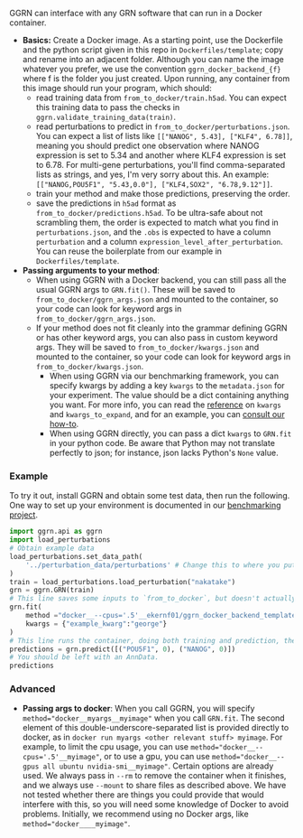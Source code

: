 GGRN can interface with any GRN software that can run in a Docker container. 

- **Basics:** Create a Docker image. As a starting point, use the Dockerfile and the python script given in this repo in `Dockerfiles/template`; copy and rename into an adjacent folder. Although you can name the image whatever you prefer, we use the convention `ggrn_docker_backend_{f}` where f is the folder you just created. Upon running, any container from this image should run your program, which should:
    - read training data from `from_to_docker/train.h5ad`. You can expect this training data to pass the checks in `ggrn.validate_training_data(train)`.
    - read perturbations to predict in `from_to_docker/perturbations.json`. You can expect a list of lists like `[["NANOG", 5.43], ["KLF4", 6.78]]`, meaning you should predict one observation where NANOG expression is set to 5.34 and another where KLF4 expression is set to 6.78. For multi-gene perturbations, you'll find comma-separated lists as strings, and yes, I'm very sorry about this. An example: `[["NANOG,POU5F1", "5.43,0.0"], ["KLF4,SOX2", "6.78,9.12"]]`. 
    - train your method and make those predictions, preserving the order.
    - save the predictions in `h5ad` format as `from_to_docker/predictions.h5ad`. To be ultra-safe about not scrambling them, the order is expected to match what you find in `perturbations.json`, and the `.obs` is expected to have a column `perturbation` and a column `expression_level_after_perturbation`. You can reuse the boilerplate from our example in `Dockerfiles/template`.
- **Passing arguments to your method**:
    - When using GGRN with a Docker backend, you can still pass all the usual GGRN args to `GRN.fit()`. These will be saved to `from_to_docker/ggrn_args.json` and mounted to the container, so your code can look for keyword args in `from_to_docker/ggrn_args.json`.
    - If your method does not fit cleanly into the grammar defining GGRN or has other keyword args, you can also pass in custom keyword args. They will be saved to `from_to_docker/kwargs.json` and mounted to the container, so your code can look for keyword args in `from_to_docker/kwargs.json`.
        - When using GGRN via our benchmarking framework, you can specify kwargs by adding a key `kwargs` to the `metadata.json` for your experiment. The value should be a dict containing anything you want. For more info, you can read the [reference](https://github.com/ekernf01/perturbation_benchmarking/blob/main/docs/reference.md) on `kwargs` and `kwargs_to_expand`, and for an example, you can [consult our how-to](https://github.com/ekernf01/perturbation_benchmarking/blob/main/docs/how_to.md).
        - When using GGRN directly, you can pass a dict `kwargs` to `GRN.fit` in your python code.  Be aware that Python may not translate perfectly to json; for instance, json lacks Python's `None` value. 

### Example

To try it out, install GGRN and obtain some test data, then run the following. One way to set up your environment is documented in our [benchmarking project](http://github.com/ekernf01/perturbation_benchmarking).

```python
import ggrn.api as ggrn
import load_perturbations
# Obtain example data
load_perturbations.set_data_path(
    '../perturbation_data/perturbations' # Change this to where you put the perturbation data collection.
)
train = load_perturbations.load_perturbation("nakatake")
grn = ggrn.GRN(train) 
# This line saves some inputs to `from_to_docker`, but doesn't actually run the container, because we don't currently save trained models inside the container.
grn.fit(
    method ="docker__--cpus='.5'__ekernf01/ggrn_docker_backend_template", 
    kwargs = {"example_kwarg":"george"}                    
)
# This line runs the container, doing both training and prediction, then removes the container.
predictions = grn.predict([("POU5F1", 0), ("NANOG", 0)])
# You should be left with an AnnData. 
predictions
```

### Advanced 

- **Passing args to docker**: When you call GGRN, you will specify `method="docker__myargs__myimage"` when you call `GRN.fit`. The second element of this double-underscore-separated list is provided directly to docker, as in `docker run myargs <other relevant stuff> myimage`. For example, to limit the cpu usage, you can use `method="docker__--cpus='.5'__myimage"`, or to use a gpu, you can use `method="docker__--gpus all ubuntu nvidia-smi__myimage"`. Certain options are already used. We always pass in `--rm` to remove the container when it finishes, and we always use `--mount` to share files as described above. We have not tested whether there are things you could provide that would interfere with this, so you will need some knowledge of Docker to avoid problems. Initially, we recommend using no Docker args, like `method="docker____myimage"`.


